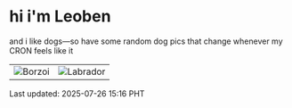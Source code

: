 # hi i'm Leoben

and i like dogs—so have some random dog pics that change whenever my CRON feels like it

|  |  |
|--------|----------|
| ![Borzoi](https://random-dog-vercel.vercel.app/api/random-borzoi?v=1753514192) | ![Labrador](https://random-dog-vercel.vercel.app/api/random-labrador?v=1753514192) |

Last updated: 2025-07-26 15:16 PHT

